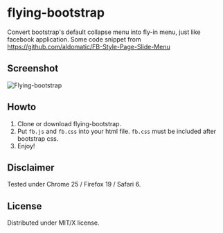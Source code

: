 flying-bootstrap
================

Convert bootstrap's default collapse menu into fly-in menu, just like facebook application.
Some code snippet from https://github.com/aldomatic/FB-Style-Page-Slide-Menu


Screenshot
----------

![Flying-bootstrap](https://raw.github.com/lqez/pastebin/master/img/flying-bootstrap.jpg "Screenshot of flying-bootstrap")


Howto
-----

 1. Clone or download flying-bootstrap.
 1. Put `fb.js` and `fb.css` into your html file. `fb.css` must be included after bootstrap css.
 1. Enjoy!


Disclaimer
----------

Tested under Chrome 25 / Firefox 19 / Safari 6.


License
-------

Distributed under MIT/X license. 
